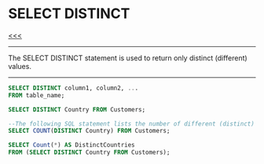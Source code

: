 
SELECT DISTINCT
======

[<<<](https://github.com/ttltrk/DB/blob/master/SQL/DOC/BSqlM/BSqlM.MD)

---

The SELECT DISTINCT statement is used to return only distinct (different) values.

---

```SQL
SELECT DISTINCT column1, column2, ...
FROM table_name;
```

```SQL
SELECT DISTINCT Country FROM Customers;
```

```SQL
--The following SQL statement lists the number of different (distinct) customer countries:
SELECT COUNT(DISTINCT Country) FROM Customers;
```

```SQL
SELECT Count(*) AS DistinctCountries
FROM (SELECT DISTINCT Country FROM Customers);
```
